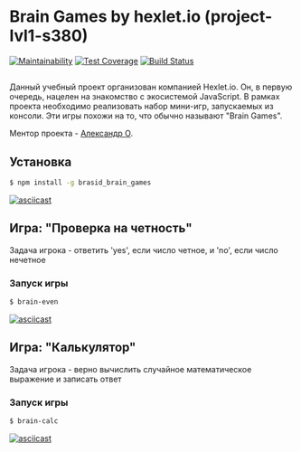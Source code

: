 # Brain Games by hexlet.io (project-lvl1-s380)

[![Maintainability](https://api.codeclimate.com/v1/badges/524736920764e06a09ab/maintainability)](https://codeclimate.com/github/brasid/project-lvl1-s380/maintainability)
[![Test Coverage](https://api.codeclimate.com/v1/badges/524736920764e06a09ab/test_coverage)](https://codeclimate.com/github/brasid/project-lvl1-s380/test_coverage)
[![Build Status](https://travis-ci.org/brasid/project-lvl1-s380.svg?branch=master)](https://travis-ci.org/brasid/project-lvl1-s380)

##
Данный учебный проект организован компанией Hexlet.io. Он, в первую очередь, нацелен на знакомство с экосистемой JavaScript. В рамках проекта необходимо реализовать набор мини-игр, запускаемых из консоли. Эти игры похожи на то, что обычно называют "Brain Games".

Ментор проекта - [Александр О](https://github.com/alekgit).
##

## Установка
```sh
$ npm install -g brasid_brain_games
```
[![asciicast](https://asciinema.org/a/211582.svg)](https://asciinema.org/a/211582)
## Игра: "Проверка на четность"

Задача игрока - ответить 'yes', если число четное, и 'no', если число нечетное

### Запуск игры
```sh
$ brain-even
```
[![asciicast](https://asciinema.org/a/211583.svg)](https://asciinema.org/a/211583)


## Игра: "Калькулятор"

Задача игрока - верно вычислить случайное математическое выражение и записать ответ

### Запуск игры
```sh
$ brain-calc
```
[![asciicast](https://asciinema.org/a/211736.svg)](https://asciinema.org/a/211736)
